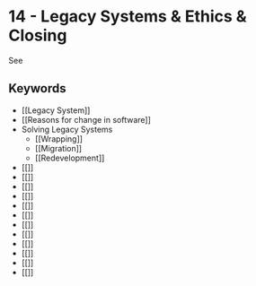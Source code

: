 # 14 - Legacy Systems & Ethics & Closing
See 

## Keywords
- [[Legacy System]]
- [[Reasons for change in software]]
- Solving Legacy Systems
  - [[Wrapping]]
  - [[Migration]]
  - [[Redevelopment]]
- [[]]
- [[]]
- [[]]
- [[]]
- [[]]
- [[]]
- [[]]
- [[]]
- [[]]
- [[]]
- [[]]
- [[]]
